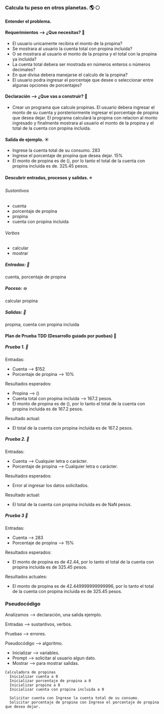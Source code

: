 ### Calcula tu peso en otros planetas. :earth_americas: :full_moon:

#### Entender el problema.
#### Requerimientos --> ¿Que necesitas? :first_quarter_moon_with_face:
* El usuario unicamente recibira el monto de la propina?
* Se mostrara al usuario la cuenta total con propina incluida?
* O se mostrara al usuario el monto de la propina y el total con la propina ya incluida?
* La cuenta total debera ser mostrada en números enteros o números decimales?
* En que divisa debera manejarse el calculo de la propina?
* El usuario podra ingresar el porcentaje que desee o seleccionar entre algunas opciones de porcentajes?
#### Declaración --> ¿Que vas a construir? :rocket:
* Crear un programa que calcule propinas. El usuario debera ingresar el monto de su cuenta y porsteriormente ingresar el porcentaje de propina que desea dejar. El programa calculará la propina con relacion al monto ingresado y finalmente mostrara al usuario el monto de la propina y el total de la cuenta con propina incluida.
#### Salida de ejemplo. :sunny:
* Ingrese la cuenta total de su consumo. 283
* Ingrese el porcentaje de propina que desea dejar. 15%
* El monto de propina es de (), por lo tanto el total de la cuenta con propina incluida es de. 325.45 pesos.
#### Descubrir entradas, procesos y salidas. :star:
###### Sustantivos                
* cuenta
* porcentaje de propina
* propina
* cuenta con propina incluida
###### Verbos
* calcular
* mostrar
##### Entradas: :dancer:
cuenta, porcentaje de propina
##### Poceso: :boom:
calcular propina
##### Salidas: :runner:
propina, cuenta con propina incluida

#### Plan de Prueba TDD (Desarrollo guiado por puebas) :mag_right:

##### Prueba 1. :electric_plug:
Entradas:
* Cuenta --> $152
* Porcentaje de propina --> 10%

Resultados esperados:
* Propina --> ()
* Cuenta total con propina incluida --> 167.2 pesos.
* El monto de propina es de (), por lo tanto el total de la cuenta con propina incluida es de 167.2 pesos.

Resultado actual:
* El total de la cuenta con propina incluida es de 167.2 pesos.

##### Prueba 2. :telescope:
Entradas:
* Cuenta --> Cualquier letra o carácter.
* Porcentaje de propina --> Cualquier letra o carácter.

Resultados esperados:
* Error al ingresar los datos solicitados.

Resultado actual:
*  El total de la cuenta con propina incluida es de NaN pesos.

##### Prueba 3 :pushpin:
Entradas:
* Cuenta --> 283
* Porcentaje de propina --> 15%

Resultados esperados:
* El monto de propina es de 42.44, por lo tanto el total de la cuenta con propina incluida es de 325.45 pesos.

Resultados actuales:
* El monto de propina es de 42.449999999999996, por lo tanto el total de la cuenta con propina incluida es de 325.45 pesos.
### Pseudocódigo
Analizamos --> declaración, una salida ejemplo.

Entradas --> sustantivos, verbos.

Pruebas --> errores.

Pseudocódigo --> algoritmo.

* Inicializar --> variables.
* Prompt --> solicitar al usuario algun dato.
* Mostrar --> para mostrar salidas.

```
Calculadora de propinas
  Inicializar cuenta a 0
  Inicializar porcentaje de propina a 0
  Inicializar propina a 0
  Inicializar cuenta con propina incluida a 0

  Solicitar cuenta con Ingrese la cuenta total de su consumo.
  Solicitar porcentaje de propina con Ingrese el porcentaje de propina que desea dejar.

 ```
